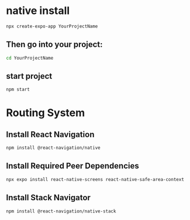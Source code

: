 # native install

```bash
npx create-expo-app YourProjectName
```
## Then go into your project:
```bash
cd YourProjectName
```

## start project
```bash
npm start
```
# Routing System

## Install React Navigation
```bash
npm install @react-navigation/native
```
## Install Required Peer Dependencies
```bash
npx expo install react-native-screens react-native-safe-area-context
```
##  Install Stack Navigator
```bash
npm install @react-navigation/native-stack
```
